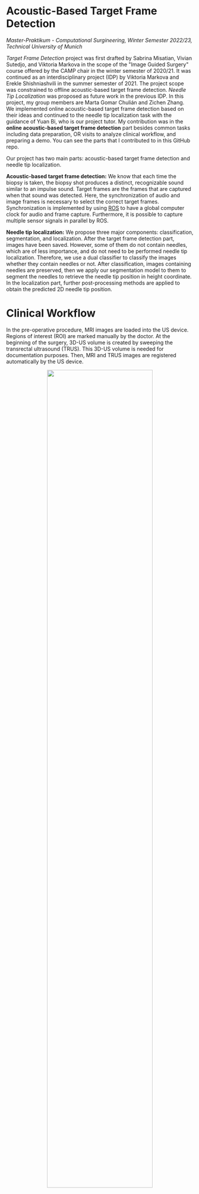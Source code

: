 # Acoustic-Based Target Frame Detection

_Master-Praktikum - Computational Surgineering, Winter Semester 2022/23, Technical University of Munich_ 

_Target Frame Detection_ project was first drafted by Sabrina Misatian, Vivian Sutedjo, and Viktoria Markova in the scope of the "Image Guided Surgery" course offered by the CAMP chair in the winter semester of 2020/21. It was continued as an interdisciplinary project (IDP) by Viktoria Markova and Erekle Shishniashvili in the summer semester of 2021. The project scope was constrained to offline acoustic-based target frame detection. _Needle Tip Localization_ was proposed as future work in the previous IDP. In this project, my group members are Marta Gomar Chulián and Zichen Zhang. We implemented online acoustic-based target frame detection based on their ideas and continued to the needle tip localization task with the guidance of Yuan Bi, who is our project tutor. My contribution was in the **online acoustic-based target frame detection** part besides common tasks including data preparation, OR visits to analyze clinical workflow, and preparing a demo. You can see the parts that I contributed to in this GitHub repo. 

Our project has two main parts: acoustic-based target frame detection and needle tip localization. 

**Acoustic-based target frame detection:** We know that each time the biopsy is taken, the biopsy shot produces a distinct, recognizable sound similar to an impulse sound. Target frames are the frames that are captured when that sound was detected. Here, the synchronization of audio and image frames is necessary to select the correct target frames. Synchronization is implemented by using [ROS](https://www.ros.org/) to have a global computer clock for audio and frame capture. Furthermore, it is possible to capture multiple sensor signals in parallel by ROS. 

**Needle tip localization:** We propose three major components:
classification, segmentation, and localization. After the target frame detection
part, images have been saved. However, some of them do not contain needles, which
are of less importance, and do not need to be performed needle tip localization.
Therefore, we use a dual classifier to classify the images whether they contain
needles or not. After classification, images containing needles are preserved,
then we apply our segmentation model to them to segment the needles to retrieve
the needle tip position in height coordinate. In the localization part, further
post-processing methods are applied to obtain the predicted 2D needle tip position.

# Clinical Workflow 

In the pre-operative procedure, MRI images are loaded into the US device.
Regions of interest (ROI) are marked manually by the doctor. At the beginning of the 
surgery, 3D-US volume is created by sweeping the transrectal ultrasound
(TRUS). This 3D-US volume is needed for documentation purposes. Then, MRI
and TRUS images are registered automatically by the US device. 

<p align="center">
    <img src="figures/clinical_workflow_1.png" width="75%">
</p>

MRI and US images are fused to see the ROIs in the TRUS images. Fusion-guided biopsies are taken from the patient. The assistant is waiting 
for the biopsies, and then marking the needle tips for each case. The 
marked tip coordinates are saved for documentation. 
*Our project is restricted to the needle tip localization in this step.*
*You can see the corresponding steps as blue boxes in the following figure:*

<p align="center">
    <img src="figures/clinical_workflow_2.png" width="75%">
</p>

After the surgery, the doctor can see the 3D-MRI image of the prostate. 
Firstly, he segments the prostate by selecting some points on the contours
of the prostate region on 2D slice images (coronal, sagittal, and 
horizontal). Lastly, the biopsy positions can be seen on the 3D prostate
volume. This is a self-check for the doctor to see how successful was the prostate biopsy surgery.
This can also be given to the patient as a report. 
 
<p align="center">
    <img src="figures/clinical_workflow_3.png" width="75%">
</p>

# Data

DICOM files per each surgery were exported from the US device. DICOM files were converted to videos as AVI format. The exported videos were not non-stop videos and some of them did not have biopsy shots. Firstly, we discarded the videos having no biopsy shot and then cropped the videos such that each video has exactly one biopsy shot. Here, you can see the available label folders from two days. 

    labels
    └──20221125    # day 1 
        ├──120656         # surgery 1 
        ├──120847         # surgery 2
        ├──122004         # surgery 3
        └──122105         # surgery 4
    └──20221201    # day 2
        └──125708         # surgery 1 

No assistance was provided for labeling the needles on TRUS images, therefore we had to label the frames using a medical image software program. [ImFusion Suite](https://www.imfusion.com/products/imfusion-suite) program was used to create needle segmentation labels. For each biopsy shot, the biopsy needle was present in around 15-20 frames. 

<p align="center">
    <img src="figures/labeling.png" width="75%">
</p> 

# Methodology 

<p align="center">
    <img src="figures/big_picture.png" width="75%">
</p> 

As you see in the big picture, image frames are received from the US device by a frame grabber, which is an analog-to-digital converter (ADC). Audio is read by a separate microphone and processed for biopsy shout sound detection. After synchronization, the US images are fed to needle tip localization models. The result is saved. Ideally, the result is sent back to the US device for the documentation step, but this last step is not implemented. 

* System Requirements 
    * Python version: Python 3.7, required Python packages are listed in [requirement.txt](requirements.txt).
    * ROS:            ROS Noetic (not supported by Ubuntu 22)
    * OS:             Only Ubuntu 20.04, not supported by Windows. 
    * Frame grabber:  Magewell UB Capture HDMI Plus
    * Microphone:     Built-in microphone of the computer 
    * Memory usage:   25.18 MB (except for saved shot folders)

## Acoustic-based Target Frame Detection

The computer is connected to the US device to capture frames from the US screen. Saving all of the captured frames is not memory-efficient. 30 frames are captured per second during approximately _10 minutes_, which makes 18000 frames in total. One cropped frame allocates 212 KB on the disc, so it makes 3.64 GB at the end for one surgery. More importantly, it is computationally demanding for our needle tip localization model to process all of the frames. 

As a solution, target frame detection was proposed before. If we take the frames which are only around the biopsy shot sound, they are going to be enough for the needle detection models and the system will be memory- and computationally efficient. Audio and frame files are captured in parallel by using ROS. By online audio processing, the biopsy shot times are determined by the audio peak detection method, and only the frames around this peak time are saved inside some separate shot folders. 

### ROS

Before this project, any of us did not have experience with ROS before. Firstly, we followed the [ROS tutorials](http://wiki.ros.org/ROS/Tutorials) from their official website. Later, we started to work on the ROS package "frame grabber",  which was provided by our tutor.  

<p align="center">
    <img src="figures/rosgraph.png" width = "50%"> 
</p>

There are 3 ROS nodes in the ROS package: `frame_capture_node`, `audio_publisher_node`, and `target_frame_detection_node`. `audio_publisher_node` is a Publisher node, `target_frame_detection_node` is a Subscriber node, and they are connected to the topic `audio`. 

* Command to run the ROS package: 

```
roscore
roslaunch us_dev_screen_capture start_screen_cap.launch
```

* `frame_capture_node`: Capturing and saving the frames as PNG files with their timestamp. Timestamps are taken from the global ROS clock. The filenames are saved as "seconds_miliseconds.png" inside "Image Data" folder. 

* `audio_publisher_node`: Capturing and saving the audio files as WAV files with their timestamps inside "Audio Data" folder, and publishing the audio filenames as `String` messages to the topic `audio`. Timestamps are again taken from the global ROS clock and saved similarly. 

* `target_frame_detection_node`: Subscribing the audio filenames, which are `String` messages, from the topic `audio`. The WAV files are processed to detect whether any biopsy shot occured. If any biopsy shot was detected, the target frames are moved to another "shot" subfolder inside "Biopsy Data" folder. Old audio files and image frames are deleted. Synchronization between audio and frames are guaranteed by the timestamps of audio files and image frames. 

Audio-frame synchronization is implemented by the topic "audio". Our approach is to save the audio files and image frames from the previous 3 seconds, and delete them after target frame detection is over. In each iteration, 3 audio files exist and only the first 2 audio files are processed. We are processing only the first 2 audio files, since if we detect the peak at the end of the 2nd audio file, then it means we would need the frames around the biopsy shot time. These frames would correspond to the frames that we capture at the same time with the 3rd audio file. Therefore, we do not process the 3rd audio file, but just to keep it to have the necessary frames with the corresponding timestamp. 

The maximum biopsy shot duration is assumed to be 1 second. Each audio file is stored with the time step of 1 second. The reading of the audio files is done for the last 1.5 seconds out of the 2 seconds of the processed audio files. With this sliding winddow approach, it is ensured that the peak time will not be missed in between the starting and end times of the audio files. Besides, in case the peak is detected, the following iteration will be skipped not to detect it twice.  

<p align="center">
    <img src="figures/onlinecapture_diagrams1.png" width="100%">
</p>

Memory usage of audio capture: 3 audio files are saved when the audio processing starts and the 4th audio file is saved. 1 audio file allocates 88.1 KB of space on the disc, which makes 4 x 88.1 KB = 352.4 KB.

Memory usage of frame capture: 3 audio files correspond to 3 seconds for image frames, and the image frames of the 4th second are being saved. 1 image frame allocates 212 KB space in the disc, then it makes a maximum of 30 x 4 x 212 KB = 24.84 MB.  

Note: The possible offsets of captured frames and audio files due to hardware delays are ignored, since we did not observe any severe problems during this project. When there is any audio/frame capture offset, the start and end times of the time interval can be adjusted by this observed offset time. 

### Online Audio Detection 

[PyAudio](https://pypi.org/project/PyAudio/) library is used for online audio processing. 
PyAudio provides Python bindings for PortAudio, which is the cross-platform, audio I/O library. 
<!-- https://people.csail.mit.edu/hubert/pyaudio/docs/#pyaudio-documentation -->

One needs to configure the stream parameters for audio processing. 

Configuration of the stream parameters: 
* `format`: Portaudio sample format
* `channels`: channel numbers of the sound device, usually 1 or 2 
* `rate`: sampling rate, also called frame rate, usually 44100 or 48000 
* `frames_per_buffer`: chunks sizes 
* `input`: input mode, the stream can capture online audio from the current input device (microphone)
* `output` output mode, the stream will be fed to the current output device (speaker)  

#### Biopsy Sound Detection Method 

There are two derivative methods to use: `grad_1` and `grad_4`. The 4th derivative method was expected to perform better as the literature review suggested, but in practice 1st derivative was better. Therefore, `grad_1` is used in the gradient peak detection method. The user can add also other peak detection methods to [audio_peak_detectors.py](ros_package/framegrabber/us_device_screen_capture/src/audio_peak_detectors.py). 

### Online Frame Capture 

We worked on Ubuntu 20 since ROS Noetics did not have OS support with Windows. We used the frame grabber to [Magewell UB Capture HDMI Plus](https://www.magewell.com/products/usb-capture-hdmi-plus), which was also compatible with Ubuntu 20. It supports capture resolutions up to 2048 x 2160 and a frame rate of up to 120 fps, which satisfies our specifications with the US device. This frame grabber was taken from the IFL Lab at TUM Klinikum rechts der Isar. 

OpenCV library is used to capture the US device screen by using a frame grabber. Frame rate is set to 30 fps in our code since the videos from the surgeries had also a frame rate of 30 fps in DICOM files. The user needs to set the screen capture configurations from [screen_cap_config.yaml](ros_package/framegrabber/us_device_screen_capture/config/screen_cap_config.yaml). Frame resolution is set to 1920 x 1080 (width x height). The cropped frame coordinates are set so as to crop the US image by discarding the MRI image. The blank parts are also discarded from the left and right sides. Their resolution is 720 x 1080.

# Demo 

The left-side laptop is capturing frames from the right-side laptop, which is simulating 
the US device. The biopsy shot video was played on the right-side laptop and the video audio 
was amplified by the speaker next to the capture device. We used the video 
[data/videos/20221125/120847](data/videos/20221125/120847) and edited the audio 
with the previous IDP's sample audio files.  

<p align="center">
    <img src="figures/demo_setup.png" width="50%">
</p> 

There are 3 shot sounds in the demo video: 

<p align="center">
    <img src="figures/audio_demo.png" width="50%">
</p> 

The captured shot frames are saved inside "Shot" folders in this main folder: [demo/Biopsy Data](demo/Biopsy Data). 

You can find the demo video for target frame detection here: [demo/demo_target_frame_detection.mp4](demo/demo_target_frame_detection.mp4). 

